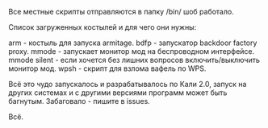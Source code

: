 Все местные скрипты отправляются в папку /bin/ шоб работало.

Список загруженных костылей и для чего они нужны:

arm - костыль для запуска armitage.
bdfp - запускатор backdoor factory proxy.
mmode - запускает монитор мод на беспроводном интерфейсе. mmode silent - если хочется без лишних вопросов включить/выключить монитор мод.
wpsh - скрипт для взлома вафель по WPS.

Всё это чудо запускалось и разрабатывалось по Кали 2.0, запуск на других системах и с другими версиями программ может быть багнутым.
Забаговало - пишите в issues. 

Всё.
